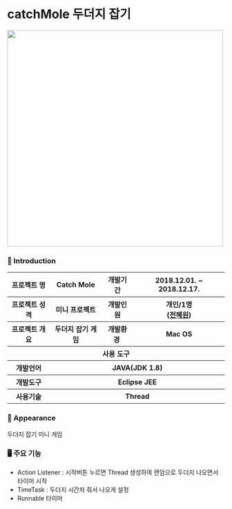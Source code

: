 # catchMole 두더지 잡기 

<img width="500" src="https://user-images.githubusercontent.com/55887059/92357382-b2d97800-f122-11ea-9671-6d384a041ba4.png">

### 👋 Introduction

<table>
    <tr>
        <th>프로젝트 명 </th>
        <th>Catch Mole</th>
        <th>개발기간</th>
        <th>2018.12.01. ~ 2018.12.17.</th>
    </tr>
    <tr>
        <th>프로젝트 성격</th>
        <th>미니 프로젝트</th>
        <th>개발인원</th>
        <th>개인/1명<br>
          (<a href="https://github.com/prohwww">전혜원</a>)
      </th>
    </tr>
      <tr>
        <th>프로젝트 개요</th>
        <th>두더지 잡기 게임</th>
        <th>개발환경&nbsp;</th>
        <th>Mac OS</th>
    </tr>
    <tr>
        <th colspan="5">사용 도구</th>
    </tr>  
    <tr>
        <th>개발언어</th>
        <th colspan="3">JAVA(JDK 1.8)</th>
    </tr>
    <tr>
        <th>개발도구</th>
        <th colspan="3">Eclipse JEE</th>
    </tr>
    <tr>
        <th>사용기술</th>
        <th colspan="3">Thread</th>
    </tr>
</table>

### 📼 Appearance
두더지 잡기 미니 게임


### 🖥 주요 기능
 - Action Listener : 시작버튼 누르면 Thread 생성하여 랜덤으로 두더지 나오면서 타이머 시작
 - TimeTask : 두더지 시간차 줘서 나오게 설정
 - Runnable 타이머


